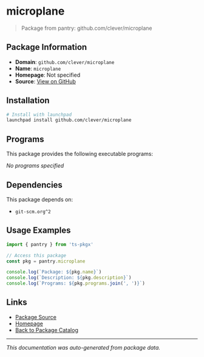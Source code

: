 # microplane

> Package from pantry: github.com/clever/microplane

## Package Information

- **Domain**: `github.com/clever/microplane`
- **Name**: `microplane`
- **Homepage**: Not specified
- **Source**: [View on GitHub](https://github.com/pkgxdev/pantry/tree/main/projects/github.com/clever/microplane/package.yml)

## Installation

```bash
# Install with launchpad
launchpad install github.com/clever/microplane
```

## Programs

This package provides the following executable programs:

*No programs specified*

## Dependencies

This package depends on:

- `git-scm.org^2`

## Usage Examples

```typescript
import { pantry } from 'ts-pkgx'

// Access this package
const pkg = pantry.microplane

console.log(`Package: ${pkg.name}`)
console.log(`Description: ${pkg.description}`)
console.log(`Programs: ${pkg.programs.join(', ')}`)
```

## Links

- [Package Source](https://github.com/pkgxdev/pantry/tree/main/projects/github.com/clever/microplane/package.yml)
- [Homepage](#)
- [Back to Package Catalog](../../../package-catalog.md)

---

*This documentation was auto-generated from package data.*
